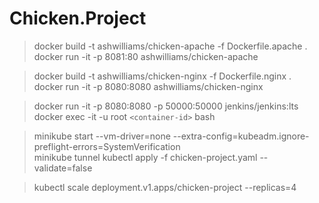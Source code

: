 # Chicken.Project

> docker build -t ashwilliams/chicken-apache -f Dockerfile.apache .    
> docker run -it -p 8081:80 ashwilliams/chicken-apache    

> docker build -t ashwilliams/chicken-nginx -f Dockerfile.nginx .    
> docker run -it -p 8080:8080 ashwilliams/chicken-nginx    

> docker run -it -p 8080:8080 -p 50000:50000 jenkins/jenkins:lts    
> docker exec -it  -u root `<container-id>` bash

> minikube start --vm-driver=none --extra-config=kubeadm.ignore-preflight-errors=SystemVerification    
> minikube tunnel
> kubectl apply -f chicken-project.yaml --validate=false

> kubectl scale deployment.v1.apps/chicken-project --replicas=4
